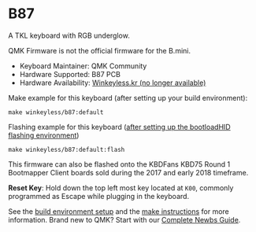 # B87

A TKL keyboard with RGB underglow. 

QMK Firmware is not the official firmware for the B.mini. 

* Keyboard Maintainer: QMK Community
* Hardware Supported: B87 PCB
* Hardware Availability: [Winkeyless.kr (no longer available)](https://winkeyless.kr/product/b-87-pcb-x2/)

Make example for this keyboard (after setting up your build environment):

    make winkeyless/b87:default

Flashing example for this keyboard ([after setting up the bootloadHID flashing environment](https://docs.qmk.fm/#/flashing_bootloadhid))

    make winkeyless/b87:default:flash

This firmware can also be flashed onto the KBDFans KBD75 Round 1 Bootmapper Client boards sold during the 2017 and early 2018 timeframe. 

**Reset Key**: Hold down the top left most key located at `K00`, commonly programmed as Escape while plugging in the keyboard.

See the [build environment setup](https://docs.qmk.fm/#/getting_started_build_tools) and the [make instructions](https://docs.qmk.fm/#/getting_started_make_guide) for more information. Brand new to QMK? Start with our [Complete Newbs Guide](https://docs.qmk.fm/#/newbs).
